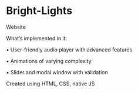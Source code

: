 # Bright-Lights

Website

What’s implemented in it:

• User-friendly audio player with advanced features

• Animations of varying complexity

• Slider and modal window with validation

Created using HTML, CSS, native JS
